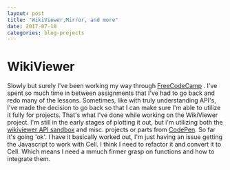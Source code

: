 ```yaml
---
layout: post
title: "WikiViewer,Mirror, and more"
date: 2017-07-18
categories: blog-projects
---
```

# WikiViewer

Slowly but surely I've been working my way through [FreeCodeCamp](https://freecodecamp.com) . I've spent so much time in between assignments that I've had to go back and redo many of the lessons. Sometimes, like with truly understanding API's, I've made the decision to go back so that I can make sure I'm able to utilize it fully for projects.
That's what I've done while working on the WikiViewer project. I'm still in the early stages of plotting it out, but i'm utilizing both the [wikiviewer API sandbox](https://www.mediawiki.org/wiki/API:Main_page) and misc. projects or parts from [CodePen](https://codepen.io).
So far it's going 'ok'. I have it basically worked out, I'm just having an issue getting the Javascript to work with Cell. I think I need to refactor it and convert it to Cell. Which means I need a mmuch firmer grasp on functions and how to integrate them.

